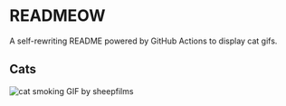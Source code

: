 # READMEOW

A self-rewriting README powered by GitHub Actions to display cat gifs.

## Cats

![cat smoking GIF by sheepfilms](https://media2.giphy.com/media/l0ExdMHUDKteztyfe/200.gif?cid=9acd02dajc7e21v3a64y7gwtd527ravag1lcm09hpqbbpuon&ep=v1_gifs_search&rid=200.gif&ct=g)

